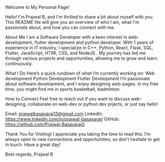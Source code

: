 Welcome to My Personal Page!

Hello! I'm Prajwal B, and I'm thrilled to share a bit about myself with you. This README file will give you an overview of who I am, what I'm passionate about, and how you can connect with me.

About Me
I am a Software Developer with a keen interest in web-development, flutter development and python developer. With 1 years of experience in IT industry, I specialize in C++, Python, React, Flask, SQL, Flutter, JavaScript, HTMl, CSS, and NodeJS . My journey has led me through various projects and opportunities, allowing me to grow and learn continuously.

What I Do
Here’s a quick rundown of what I’m currently working on:
    Web development
    Python Development
    Flutter Development
I’m passionate about software development, and I enjoy designing web-pages. In my free time, you might find me in sports basketball, badminton.

How to Connect
Feel free to reach out if you want to discuss web-designing, collaborate on web-dev or python dev prjects, or just say hello!

Email: prajwalbasavaraj13@gmail.com
LinkedIn: https://www.linkedin.com/in/prajwal-basavaraj/
GitHub: https://github.com/Prajwal-BasavarajS

Thank You for Visiting!
I appreciate you taking the time to read this. I’m always open to new connections and opportunities, so don’t hesitate to get in touch. Have a great day!

Best regards,
Prajwal B

